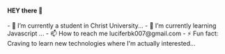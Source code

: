 #### HEY there 👋
<!-- A Passionate Learner --!>
- 🔭 I’m currently a student in Christ University...
- 🌱 I’m currently learning Javascript ...
- 📫  How to reach me luciferbk007@gmail.com
- ⚡ Fun fact: Craving to learn new technologies where I'm actually interested...



